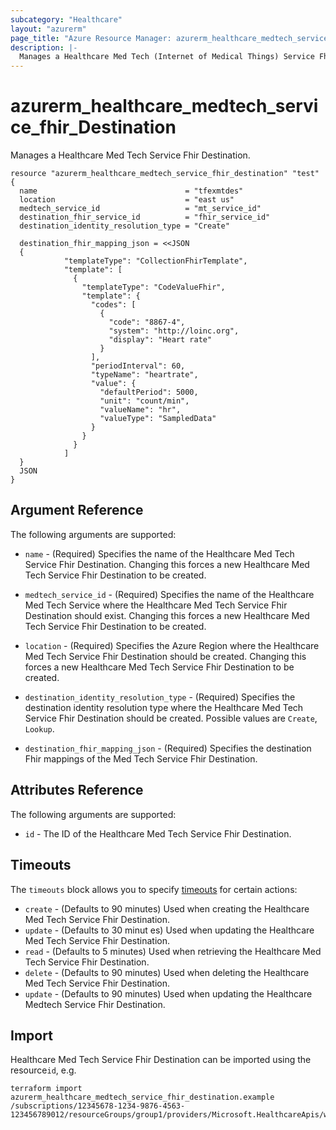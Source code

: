 ```yaml
---
subcategory: "Healthcare"
layout: "azurerm"
page_title: "Azure Resource Manager: azurerm_healthcare_medtech_service_fhir_destination"
description: |-
  Manages a Healthcare Med Tech (Internet of Medical Things) Service Fhir Destination.
---
```


# azurerm_healthcare_medtech_service_fhir_Destination

Manages a Healthcare Med Tech Service Fhir Destination.

```hcl
resource "azurerm_healthcare_medtech_service_fhir_destination" "test" {
  name                                 = "tfexmtdes"
  location                             = "east us"
  medtech_service_id                   = "mt_service_id"
  destination_fhir_service_id          = "fhir_service_id"
  destination_identity_resolution_type = "Create"

  destination_fhir_mapping_json = <<JSON
  {
            "templateType": "CollectionFhirTemplate",
            "template": [
              {
                "templateType": "CodeValueFhir",
                "template": {
                  "codes": [
                    {
                      "code": "8867-4",
                      "system": "http://loinc.org",
                      "display": "Heart rate"
                    }
                  ],
                  "periodInterval": 60,
                  "typeName": "heartrate",
                  "value": {
                    "defaultPeriod": 5000,
                    "unit": "count/min",
                    "valueName": "hr",
                    "valueType": "SampledData"
                  }
                }
              }
            ]
  }
  JSON
}
```

## Argument Reference

The following arguments are supported:

* `name` - (Required) Specifies the name of the Healthcare Med Tech Service Fhir Destination. Changing this forces a new Healthcare Med Tech Service Fhir Destination to be created.

* `medtech_service_id`  - (Required) Specifies the name of the Healthcare Med Tech Service where the Healthcare Med Tech Service Fhir Destination should exist. Changing this forces a new Healthcare Med Tech Service Fhir Destination to be created.

* `location` - (Required) Specifies the Azure Region where the Healthcare Med Tech Service Fhir Destination should be created. Changing this forces a new Healthcare Med Tech Service Fhir Destination to be created.

* `destination_identity_resolution_type` - (Required) Specifies the destination identity resolution type where the Healthcare Med Tech Service Fhir Destination should be created. Possible values are `Create`, `Lookup`.

* `destination_fhir_mapping_json` - (Required) Specifies the destination Fhir mappings of the Med Tech Service Fhir Destination.

## Attributes Reference

The following arguments are supported:

* `id` - The ID of the Healthcare Med Tech Service Fhir Destination.

## Timeouts

The `timeouts` block allows you to specify [timeouts](https://www.terraform.io/docs/configuration/resources.html#timeouts) for certain actions:

* `create` - (Defaults to 90 minutes) Used when creating the Healthcare Med Tech Service Fhir Destination.
* `update` - (Defaults to 30 minut es) Used when updating the Healthcare Med Tech Service Fhir Destination.
* `read` - (Defaults to 5 minutes) Used when retrieving the Healthcare Med Tech Service Fhir Destination.
* `delete` - (Defaults to 90 minutes) Used when deleting the Healthcare Med Tech Service Fhir Destination.
* `update` - (Defaults to 90 minutes) Used when updating the Healthcare Medtech Service Fhir Destination.

## Import

Healthcare Med Tech Service Fhir Destination can be imported using the resource`id`, e.g.

```shell
terraform import azurerm_healthcare_medtech_service_fhir_destination.example /subscriptions/12345678-1234-9876-4563-123456789012/resourceGroups/group1/providers/Microsoft.HealthcareApis/workspaces/workspace1/iotConnectors/iotconnector1/fhirDestinations/destination1
```
